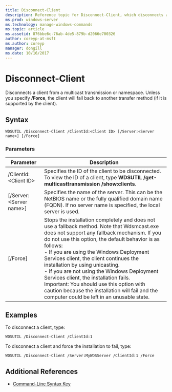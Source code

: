 ```yaml
---
title: Disconnect-Client
description: Reference topic for Disconnect-Client, which disconnects a client from a multicast transmission or namespace. 
ms.prod: windows-server
ms.technology: manage-windows-commands
ms.topic: article
ms.assetid: 876bbe6c-76ab-4de5-879b-d2066e700326
author: coreyp-at-msft
ms.author: coreyp
manager: dongill
ms.date: 10/16/2017
---
```


# Disconnect-Client

Disconnects a client from a multicast transmission or namespace. Unless you specify **/Force**, the client will fall back to another transfer method (if it is supported by the client).

## Syntax

```
WDSUTIL /Disconnect-Client /ClientId:<Client ID> [/Server:<Server name>] [/Force]
```

### Parameters

|Parameter|Description|
|---------|-----------|
|/ClientId:\<Client ID>|Specifies the ID of the client to be disconnected. To view the ID of a client, type **WDSUTIL /get-multicasttransmission /show:clients**.|
|[/Server:\<Server name>]|Specifies the name of the server. This can be the NetBIOS name or the fully qualified domain name (FQDN). If no server name is specified, the local server is used.|
|[/Force]|Stops the installation completely and does not use a fallback method. Note that Wdsmcast.exe does not support any fallback mechanism. If you do not use this option, the default behavior is as follows:</br>-   If you are using the Windows Deployment Services client, the client continues the installation by using unicasting.</br>-   If you are not using the Windows Deployment Services client, the installation fails.</br>Important: You should use this option with caution because the installation will fail and the computer could be left in an unusable state.|

## Examples

To disconnect a client, type:
```
WDSUTIL /Disconnect-Client /ClientId:1
```
To disconnect a client and force the installation to fail, type:
```
WDSUTIL /Disconnect-Client /Server:MyWDSServer /ClientId:1 /Force
```

## Additional References

- [Command-Line Syntax Key](command-line-syntax-key.md)